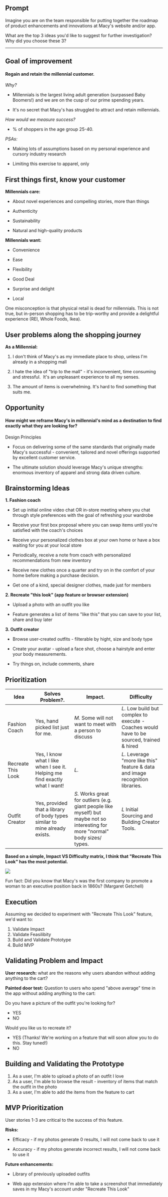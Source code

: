 ## Prompt
Imagine you are on the team responsible for putting together the roadmap of product enhancements and innovations at Macy's website and/or app.

What are the top 3 ideas you'd like to suggest for further investigation?  Why did you choose these 3?

* * * * *

## Goal of improvement

#### Regain and retain the millennial customer.

_Why?_

-   Millennials is the largest living adult generation (surpassed Baby Boomers!) and we are on the cusp of our prime spending years. 

-   It's no secret that Macy's has struggled to attract and retain millennials.

_How would we measure success?_
- % of shoppers in the age group 25-40.

_PSAs:_

-   Making lots of assumptions based on my personal experience and cursory industry research

-   Limiting this exercise to apparel, only

## First things first, know your customer

**Millennials care:**

-   About novel experiences and compelling stories, more than things

-   Authenticity

-   Sustainability

-   Natural and high-quality products

**Millennials want:**

-   Convenience

-   Ease

-   Flexibility

-   Good Deal

-   Surprise and delight

-   Local

One misconception is that physical retail is dead for millennials. This is not true, but in-person shopping has to be trip-worthy and provide a delightful experience (REI, Whole Foods, Ikea).

## User problems along the shopping journey

**As a Millennial:**

1.  I don't think of Macy's as my immediate place to shop, unless I'm already in a shopping mall

2.  I hate the idea of "trip to the mall" - it's inconvenient, time consuming and stressful.  It's an unpleasant experience to all my senses. 

3.  The amount of items is overwhelming. It's hard to find something that suits me.


## Opportunity

#### How might we reframe Macy's in millennial's mind as a destination to find exactly what they are looking for?

Design Principles

-   Focus on delivering some of the same standards that originally made Macy's successful - convenient, tailored and novel offerings supported by excellent customer service. 

-   The ultimate solution should leverage Macy's unique strengths: enormous inventory of apparel and strong data driven culture.

## Brainstorming Ideas

**1.  Fashion coach**

-   Set up initial online video chat OR in-store meeting where you chat through style preferences with the goal of refreshing your wardrobe

-   Receive your first box proposal where you can swap items until you're satisfied with the coach's choices

-   Receive your personalized clothes box at your own home or have a box waiting for you at your local store

-   Periodically, receive a note from coach with personalized recommendations from new inventory

-   Receive new clothes once a quarter and try on in the comfort of your home before making a purchase decision.

-   Get one of a kind, special designer clothes, made just for members

**2.  Recreate "this look" (app feature or browser extension)**

-   Upload a photo with an outfit you like

-   Feature generates a list of items "like this" that you can save to your list, share and buy later

**3.  Outfit creator**

-   Browse user-created outfits - filterable by hight, size and body type

-   Create your avatar - upload a face shot, choose a hairstyle and enter your body measurements. 

-   Try things on, include comments, share

## Prioritization
| **Idea**      | **Solves Problem?**.              |  **Impact**.                                            | **Difficulty**                                                                                |
| -----------   | -----------                       | -----------                                             | -----------                                                                               |
| Fashion Coach | Yes, hand picked list just for me.|_M._ Some will not want to meet with a person to discuss | _L._  Low build but complex to execute - Coaches would have to be sourced, trained & hired|
| Recreate This Look     | Yes, I know what I like when I see it. Helping me find exactly what I want! | _L._ | _L._ Leverage "more like this" feature & data and image recognition libraries.
| Outfit Creator | Yes, provided that a library of body types similar to mine already exists. | _S._ Works great for outliers (e.g. giant people like myself) but maybe not so interesting for more "normal" body sizes/ types. | _L_ Initial Sourcing and Building Creator Tools.


**Based on a simple, Impact VS Difficulty matrix, I think that "Recreate This Look" has the most potential.**


![](https://lh5.googleusercontent.com/vnmKMranfDDb8Ikzy_Nd7Zd5dJqK0tkAjsndfmRh0YCP9tPbuLm-FmgbrSWBoV3G2Wu_ROTaZVhl2WxS9nihKKbFgFkAyFYwz2iSIeXxHCrCy0CmdXZWc7w874nb9AD6FC6EhSmL)

Fun fact: Did you know that Macy's was the first company to promote a woman to an executive position back in 1860s? (Margaret Getchell)


## Execution 

Assuming we decided to experiment with "Recreate This Look" feature, we'd want to:

1.  Validate Impact
2.  Validate Feasilibity
3.  Build and Validate Prototype
4.  Build MVP

## Validating Problem and Impact

**User research:** what are the reasons why users abandon without adding anything to the cart?

**Painted door test:** Question to users who spend "above average" time in the app without adding anything to the cart:

Do you have a picture of the outfit you're looking for? 

-   YES 
-   NO

Would you like us to recreate it?

-   YES (Thanks! We're working on a feature that will soon allow you to do this. Stay tuned!)
-   NO

## Building and Validating the Prototype

1.  As a user, I'm able to upload a photo of an outfit I love
2.  As a user, I'm able to browse the result - inventory of items that match the outfit in the photo
3.  As a user, I'm able to add the items from the feature to cart

## MVP Prioritization

User stories 1-3 are critical to the success of this feature.

**Risks:**

-   Efficacy - if my photos generate 0 results, I will not come back to use it

-   Accuracy - if my photos generate incorrect results, I will not come back to use it

**Future enhancements:**

-   Library of previously uploaded outfits

-   Web app extension where I'm able to take a screenshot that immediately saves in my Macy's account under "Recreate This Look"

